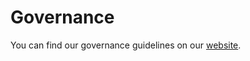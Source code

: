 # Governance

You can find our governance guidelines on our [website](https://sktime-backup.readthedocs.io/en/latest/get_involved/governance.html).
